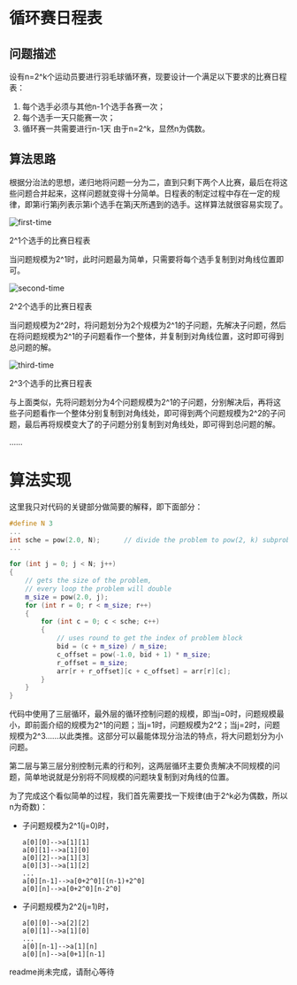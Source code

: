 # 循环赛日程表

## 问题描述

设有n=2^k个运动员要进行羽毛球循环赛，现要设计一个满足以下要求的比赛日程表：

1. 每个选手必须与其他n-1个选手各赛一次；
1. 每个选手一天只能赛一次；
1. 循环赛一共需要进行n-1天
由于n=2^k，显然n为偶数。

## 算法思路

根据分治法的思想，递归地将问题一分为二，直到只剩下两个人比赛，最后在将这些问题合并起来，这样问题就变得十分简单。日程表的制定过程中存在一定的规律，即第i行第j列表示第i个选手在第j天所遇到的选手。这样算法就很容易实现了。

![first-time](https://github.com/Sunlcy/Round-robin-schedule/blob/master/pictures/first-time.jpg)

2^1个选手的比赛日程表

当问题规模为2^1时，此时问题最为简单，只需要将每个选手复制到对角线位置即可。

![second-time](https://github.com/Sunlcy/Round-robin-schedule/blob/master/pictures/second-time.jpg)

2^2个选手的比赛日程表

当问题规模为2^2时，将问题划分为2个规模为2^1的子问题，先解决子问题，然后在将问题规模为2^1的子问题看作一个整体，并复制到对角线位置，这时即可得到总问题的解。

![third-time](https://github.com/Sunlcy/Round-robin-schedule/blob/master/pictures/third-time.jpg)

2^3个选手的比赛日程表

与上面类似，先将问题划分为4个问题规模为2^1的子问题，分别解决后，再将这些子问题看作一个整体分别复制到对角线处，即可得到两个问题规模为2^2的子问题，最后再将规模变大了的子问题分别复制到对角线处，即可得到总问题的解。

……

# 算法实现

这里我只对代码的关键部分做简要的解释，即下面部分：

```c++
#define N 3
...
int sche = pow(2.0, N);      // divide the problem to pow(2, k) subproblems
...

for (int j = 0; j < N; j++)
{
    // gets the size of the problem,
    // every loop the problem will double
    m_size = pow(2.0, j);
    for (int r = 0; r < m_size; r++)
    {
        for (int c = 0; c < sche; c++)
        {
            // uses round to get the index of problem block
            bid = (c + m_size) / m_size;
            c_offset = pow(-1.0, bid + 1) * m_size;
            r_offset = m_size;
            arr[r + r_offset][c + c_offset] = arr[r][c];
        }
    }
}
```

代码中使用了三层循环，最外层的循环控制问题的规模，即当j=0时，问题规模最小，即前面介绍的规模为2^1的问题；当j=1时，问题规模为2^2；当j=2时，问题规模为2^3……以此类推。这部分可以最能体现分治法的特点，将大问题划分为小问题。

第二层与第三层分别控制元素的行和列，这两层循环主要负责解决不同规模的问题，简单地说就是分别将不同规模的问题块复制到对角线的位置。

为了完成这个看似简单的过程，我们首先需要找一下规律(由于2^k必为偶数，所以n为奇数)：

- 子问题规模为2^1(j=0)时，

      a[0][0]-->a[1][1]
      a[0][1]-->a[1][0]
      a[0][2]-->a[1][3]
      a[0][3]-->a[1][2]
      ...
      a[0][n-1]-->a[0+2^0][(n-1)+2^0]
      a[0][n]-->a[0+2^0][n-2^0]

- 子问题规模为2^2(j=1)时，

      a[0][0]-->a[2][2]
      a[0][1]-->a[1][0]
      ...
      a[0][n-1]-->a[1][n]
      a[0][n]-->a[0+1][n-1]


readme尚未完成，请耐心等待
